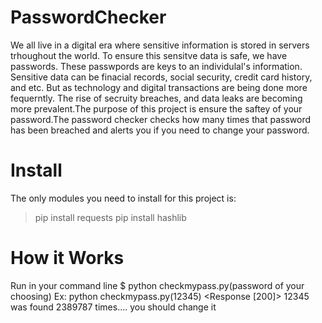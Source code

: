 # PasswordChecker
We all live in a digital era where sensitive information is stored in servers trhoughout the world. To ensure this sensitve data is safe, we have passwords. These passwpords are keys to an individulal's information. Sensitive data can be finacial records, social security, credit card history, and etc. But as technology and digital transactions are being done more fequerntly. The rise of secruity breaches, and data leaks are becoming more prevalent.The purpose of this project is ensure the saftey of your password.The password checker checks how many times that password has been breached and alerts you if you need to change your password.

# Install
The only modules you need to install for this project is:
> pip install requests
> pip install hashlib

# How it Works 

Run in your command line $ python checkmypass.py(password of your choosing)
Ex: python checkmypass.py(12345) 
<Response [200]>
12345 was found 2389787 times.... you should change it
